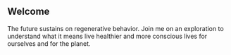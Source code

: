 ## Welcome

The future sustains on regenerative behavior. Join me on an exploration to understand what it means live healthier and more conscious lives for ourselves and for the planet.

